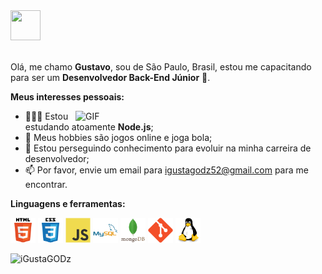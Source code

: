 <a href="https://github.com/iGustaGODz" target="_blank">
  <img src="https://cdn.iconscout.com/icon/free/png-256/github-108-438008.png" width="48px" height="48px">
</a> 
<br />
<br />

Olá, me chamo **Gustavo**, sou de São Paulo, Brasil, estou me capacitando para ser um **Desenvolvedor Back-End Júnior** 🚀. 

**Meus interesses pessoais:**

  <img align="right" alt="GIF" src="https://i.pinimg.com/originals/e4/26/70/e426702edf874b181aced1e2fa5c6cde.gif" width="400px" />

- 👨🏽‍💻 Estou estudando atoamente **Node.js**;
- 🤔 Meus hobbies são jogos online e joga bola;
- 💼 Estou perseguindo conhecimento para evoluir na minha carreira de desenvolvedor;
- 📫 Por favor, envie um email para igustagodz52@gmail.com para me encontrar.


**Linguagens e ferramentas:**  

<p align="left">
  <img src="https://raw.githubusercontent.com/devicons/devicon/master/icons/html5/html5-original-wordmark.svg" alt="html5" width="40" height="40"/> 
  <img src="https://raw.githubusercontent.com/devicons/devicon/master/icons/css3/css3-original-wordmark.svg" alt="css3" width="40" height="40"/> 
  <img src="https://raw.githubusercontent.com/devicons/devicon/master/icons/javascript/javascript-original.svg" alt="javascript" width="40" height="40"/> 
  <img src="https://raw.githubusercontent.com/devicons/devicon/master/icons/mysql/mysql-original-wordmark.svg" alt="mysql" width="40" height="40"/> 
  <img src="https://raw.githubusercontent.com/devicons/devicon/master/icons/mongodb/mongodb-original-wordmark.svg" alt="mongodb" width="40" height="40"/>
  <img src="https://raw.githubusercontent.com/devicons/devicon/master/icons/git/git-original.svg" alt="git" width="40" height="40"/> 
  <img src="https://raw.githubusercontent.com/devicons/devicon/master/icons/linux/linux-original.svg" alt="linux" width="40" height="40" />
</p>

<!-- <p>
    <img align="left" src="https://github-readme-stats.vercel.app/api/top-langs/?username=iGustaGODz&layout=compact&theme=graywhite&title_color=268bd2" alt="iGustaGODz" />
</p>
<p>&nbsp;
    <img align="center" src="https://github-readme-stats.vercel.app/api?username=iGustaGODz&count_private=true&show_icons=true&theme=graywhite&icon_color=268bd2&title_color=268bd2" alt="iGustaGODz" />
</p> -->

<p align="left"> <img src="https://komarev.com/ghpvc/?username=iGustaGODz" alt="iGustaGODz" /> </p>

